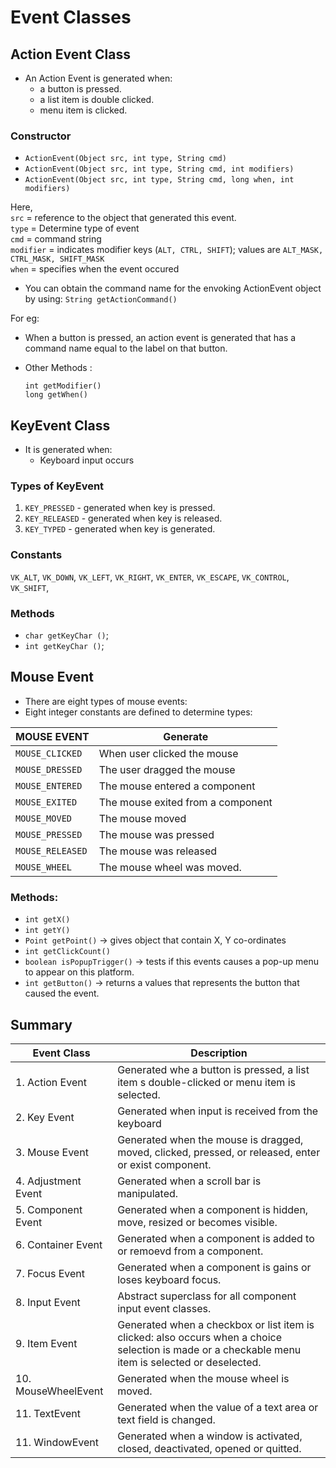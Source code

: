# Event Classes
## Action Event Class

- An Action Event is generated when:
  - a button is pressed.
  - a list item is double clicked.
  - menu item is clicked.
  
### Constructor

- ```ActionEvent(Object src, int type, String cmd)```
- ```ActionEvent(Object src, int type, String cmd, int modifiers)```
- ```ActionEvent(Object src, int type, String cmd, long when, int modifiers)```

Here,   
```src```  = reference to the object that generated this event.  
```type``` = Determine type of event  
```cmd``` = command string  
```modifier``` = indicates modifier keys (```ALT, CTRL, SHIFT```); values are ```ALT_MASK, CTRL_MASK, SHIFT_MASK```  
```when``` = specifies when the event occured

  - You can obtain the command name for the envoking ActionEvent object by using:
        ```String getActionCommand()```

For eg:  
- When a button is pressed, an action event is generated that has a command name equal to the label on that button.
- Other Methods :

    ```int getModifier()```  
    ```long getWhen()```

## KeyEvent Class
- It is generated when:
    - Keyboard input occurs

### Types of KeyEvent
1. ```KEY_PRESSED``` - generated when key is pressed.
2. ```KEY_RELEASED``` - generated when key is released.
3. ```KEY_TYPED``` - generated when key is generated.

### Constants

```VK_ALT```,
```VK_DOWN```,
```VK_LEFT```,
```VK_RIGHT```,
```VK_ENTER```,
```VK_ESCAPE```,
```VK_CONTROL```,
```VK_SHIFT```,

### Methods

- ```char getKeyChar ()```;
- ```int getKeyChar ()```;

## Mouse Event

- There are eight types of mouse events:
- Eight integer constants are defined to determine types:  

| MOUSE EVENT | Generate |  
------------|-------------  
| ```MOUSE_CLICKED``` | When user clicked the mouse |
| ```MOUSE_DRESSED``` | The user dragged the mouse |
| ```MOUSE_ENTERED``` | The mouse entered a component |
| ```MOUSE_EXITED``` | The mouse exited from a component |
| ```MOUSE_MOVED``` | The mouse moved |
| ```MOUSE_PRESSED``` | The mouse was pressed |
| ```MOUSE_RELEASED``` | The mouse was released |
| ```MOUSE_WHEEL``` | The mouse wheel was moved. |

### Methods:

- ```int getX()```
- ```int getY()```
- ```Point getPoint()``` -> gives object that contain X, Y co-ordinates
- ```int getClickCount()```
- ```boolean isPopupTrigger()``` -> tests if this events causes a pop-up menu to appear on this platform.
- ```int getButton()``` -> returns a values that represents the button that caused the event.

## Summary

| Event Class | Description |  
------------|-------------  
| 1. Action Event | Generated whe a button is pressed, a list item s double-clicked or menu item is selected. |
| 2. Key Event | Generated when input is received from the keyboard |
| 3. Mouse Event | Generated when the mouse is dragged, moved, clicked, pressed, or released, enter or exist component. |
| 4. Adjustment Event | Generated when a scroll bar is manipulated. |
| 5. Component Event | Generated when a component is hidden, move, resized or becomes visible. |
| 6. Container Event | Generated when a component is added to or remoevd from a component. |
| 7. Focus Event | Generated when a component is gains or loses keyboard focus. |
| 8. Input Event | Abstract superclass for all component input event classes. |
| 9. Item Event | Generated when a checkbox or list item is clicked: also occurs when a choice selection is made or a checkable menu item is selected or deselected. |
| 10. MouseWheelEvent | Generated when the mouse wheel is moved. |
| 11. TextEvent | Generated when the value of a text area or text field is changed. |
| 11. WindowEvent | Generated when a window is activated, closed, deactivated, opened or quitted. |


